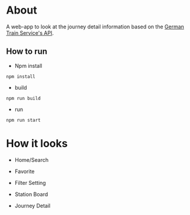 # About

<p>A web-app to look at the journey detail information based on the <a href="https://v5.db.transport.rest/">German Train Service's API</a>.</p>

## How to run
- Npm install
```
npm install
```
- build
```
npm run build
```
- run
```
npm run start
```

# How it looks

- Home/Search

- Favorite

- Filter Setting

- Station Board

- Journey Detail
